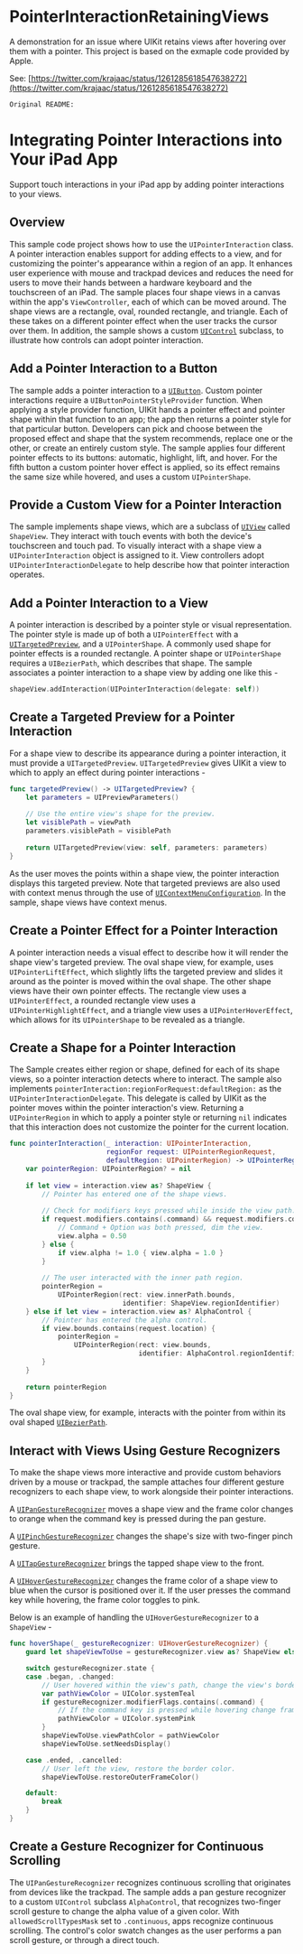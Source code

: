 # PointerInteractionRetainingViews

A demonstration for an issue where UIKit retains views after hovering over them with a pointer. This project is based on the exmaple code provided by Apple.

See: [https://twitter.com/krajaac/status/1261285618547638272](https://twitter.com/krajaac/status/1261285618547638272)


`Original README:`

# Integrating Pointer Interactions into Your iPad App

Support touch interactions in your iPad app by adding pointer interactions to your views.

## Overview

This sample code project shows how to use the `UIPointerInteraction` class. A pointer interaction enables support for adding effects to a view, and for customizing the pointer's appearance within a region of an app. It enhances user experience with mouse and trackpad devices and reduces the need for users to move their hands between a hardware keyboard and the touchscreen of an iPad. The sample places four shape views in a canvas within the app's `ViewController`, each of which can be moved around. The shape views are a rectangle, oval, rounded rectangle, and triangle. Each of these takes on a different pointer effect when the user tracks the cursor over them. In addition, the sample shows a custom [`UIControl`](https://developer.apple.com/documentation/uikit/uicontrol) subclass, to illustrate how controls can adopt pointer interaction.

## Add a Pointer Interaction to a Button

The sample adds a pointer interaction to a [`UIButton`](https://developer.apple.com/documentation/uikit/uibutton). Custom pointer interactions require a `UIButtonPointerStyleProvider` function. When applying a style provider function, UIKit hands a pointer effect and pointer shape within that function to an app; the app then returns a pointer style for that particular button. Developers can pick and choose between the proposed effect and shape that the system recommends, replace one or the other, or create an entirely custom style. The sample applies four different pointer effects to its buttons: automatic, highlight, lift, and hover. For the fifth button a custom pointer hover effect is applied, so its effect remains the same size while hovered, and uses a custom `UIPointerShape`.

## Provide a Custom View for a Pointer Interaction

The sample implements shape views, which are a subclass of [`UIView`](https://developer.apple.com/documentation/uikit/uiview) called `ShapeView`. They interact with touch events with both the device's touchscreen and touch pad. To visually interact with a shape view a `UIPointerInteraction` object is assigned to it. View controllers adopt `UIPointerInteractionDelegate` to help describe how that pointer interaction operates.

## Add a Pointer Interaction to a View

A pointer interaction is described by a pointer style or visual representation. The pointer style is made up of both a `UIPointerEffect` with a [`UITargetedPreview`](https://developer.apple.com/documentation/uikit/uitargetedpreview), and a `UIPointerShape`. A commonly used shape for pointer effects is a rounded rectangle. A pointer shape or `UIPointerShape` requires a `UIBezierPath`, which describes that shape. The sample associates a pointer interaction to a shape view by adding one like this -

``` swift
shapeView.addInteraction(UIPointerInteraction(delegate: self))
```

## Create a Targeted Preview for a Pointer Interaction

For a shape view to describe its appearance during a pointer interaction, it must provide a `UITargetedPreview`. `UITargetedPreview` gives UIKit a view to which to apply an effect during pointer interactions -

``` swift
func targetedPreview() -> UITargetedPreview? {
    let parameters = UIPreviewParameters()
    
    // Use the entire view's shape for the preview.
    let visiblePath = viewPath
    parameters.visiblePath = visiblePath
    
    return UITargetedPreview(view: self, parameters: parameters)
}
```

As the user moves the points within a shape view, the pointer interaction displays this targeted preview. Note that targeted previews are also used with context menus through the use of [`UIContextMenuConfiguration`](https://developer.apple.com/documentation/uikit/uicontextmenuconfiguration). In the sample, shape views have context menus.

## Create a Pointer Effect for a Pointer Interaction

A pointer interaction needs a visual effect to describe how it will render the shape view's targeted preview. The oval shape view, for example, uses `UIPointerLiftEffect`, which slightly lifts the targeted preview and slides it around as the pointer is moved within the oval shape. The other shape views have their own pointer effects. The rectangle view uses a `UIPointerEffect`, a rounded rectangle view uses a `UIPointerHighlightEffect`, and a triangle view uses a `UIPointerHoverEffect`, which allows for its `UIPointerShape` to be revealed as a triangle.

## Create a Shape for a Pointer Interaction

The Sample creates either region or shape, defined for each of its shape views, so a pointer interaction detects where to interact. The sample also implements `pointerInteraction:regionForRequest:defaultRegion:` as the `UIPointerInteractionDelegate`. This delegate is called by UIKit as the pointer moves within the pointer interaction's view. Returning a `UIPointerRegion` in which to apply a pointer style or returning `nil` indicates that this interaction does not customize the pointer for the current location.

``` swift
func pointerInteraction(_ interaction: UIPointerInteraction,
                        regionFor request: UIPointerRegionRequest,
                        defaultRegion: UIPointerRegion) -> UIPointerRegion? {
    var pointerRegion: UIPointerRegion? = nil
    
    if let view = interaction.view as? ShapeView {
        // Pointer has entered one of the shape views.
 
        // Check for modifiers keys pressed while inside the view path.
        if request.modifiers.contains(.command) && request.modifiers.contains(.alternate) {
            // Command + Option was both pressed, dim the view.
            view.alpha = 0.50
        } else {
            if view.alpha != 1.0 { view.alpha = 1.0 }
        }
        
        // The user interacted with the inner path region.
        pointerRegion =
            UIPointerRegion(rect: view.innerPath.bounds,
                            identifier: ShapeView.regionIdentifier)
    } else if let view = interaction.view as? AlphaControl {
        // Pointer has entered the alpha control.
        if view.bounds.contains(request.location) {
            pointerRegion =
                UIPointerRegion(rect: view.bounds,
                                identifier: AlphaControl.regionIdentifier)
        }
    }
  
    return pointerRegion
}
```

The oval shape view, for example, interacts with the pointer from within its oval shaped [`UIBezierPath`](https://developer.apple.com/documentation/uikit/uibezierpath).

## Interact with Views Using Gesture Recognizers

To make the shape views more interactive and provide custom behaviors driven by a mouse or trackpad, the sample attaches four different gesture recognizers to each shape view, to work alongside their pointer interactions.

A [`UIPanGestureRecognizer`](https://developer.apple.com/documentation/uikit/uipangesturerecognizer) moves a shape view and the frame color changes to orange when the command key is pressed during the pan gesture.

A [`UIPinchGestureRecognizer`](https://developer.apple.com/documentation/uikit/uipinchgesturerecognizer) changes the shape's size with two-finger pinch gesture.

A [`UITapGestureRecognizer`](https://developer.apple.com/documentation/uikit/uitapgesturerecognizer) brings the tapped shape view to the front.

A [`UIHoverGestureRecognizer`](https://developer.apple.com/documentation/uikit/uihovergesturerecognizer) changes the frame color of a shape view to blue when the cursor is positioned over it. If the user presses the command key while hovering, the frame color toggles to pink.

Below is an example of handling the `UIHoverGestureRecognizer` to a `ShapeView` -

``` swift
func hoverShape(_ gestureRecognizer: UIHoverGestureRecognizer) {
    guard let shapeViewToUse = gestureRecognizer.view as? ShapeView else { return }

    switch gestureRecognizer.state {
    case .began, .changed:
        // User hovered within the view's path, change the view's border color.
        var pathViewColor = UIColor.systemTeal
        if gestureRecognizer.modifierFlags.contains(.command) {
            // If the command key is pressed while hovering change frame color to pink.
            pathViewColor = UIColor.systemPink
        }
        shapeViewToUse.viewPathColor = pathViewColor
        shapeViewToUse.setNeedsDisplay()

    case .ended, .cancelled:
        // User left the view, restore the border color.
        shapeViewToUse.restoreOuterFrameColor()

    default:
        break
    }
}
```

## Create a Gesture Recognizer for Continuous Scrolling

The `UIPanGestureRecognizer` recognizes continuous scrolling that originates from devices like the trackpad. The sample adds a pan gesture recognizer to a custom `UIControl` subclass `AlphaControl`, that recognizes two-finger scroll gesture to change the alpha value of a given color. With `allowedScrollTypesMask` set to `.continuous`, apps recognize continuous scrolling. The control's color swatch changes as the user performs a pan scroll gesture, or through a direct touch.
